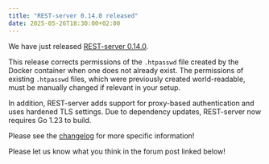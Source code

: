 ```yaml
---
title: "REST-server 0.14.0 released"
date: 2025-05-26T18:30:00+02:00
---
```


We have just released [REST-server 0.14.0](https://github.com/restic/rest-server/releases/tag/v0.14.0).

This release corrects permissions of the `.htpasswd` file created by the Docker container when one does not already exist. The permissions of existing `.htpasswd` files, which were previously created world-readable, must be manually changed if relevant in your setup.

In addition, REST-server adds support for proxy-based authentication and uses hardened TLS settings. Due to dependency updates, REST-server now requires Go 1.23 to build.

Please see the [changelog](https://github.com/restic/rest-server/releases/tag/v0.14.0) for more specific information!

Please let us know what you think in the forum post linked below!
